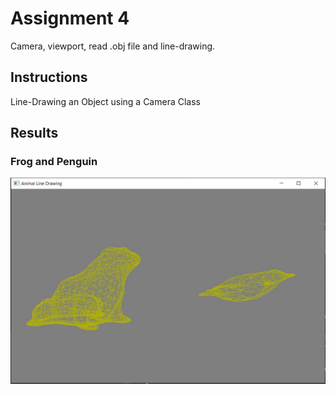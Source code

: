 # Assignment 4

Camera, viewport, read .obj file and line-drawing.

## Instructions

Line-Drawing an Object using a Camera Class

## Results

### Frog and Penguin

![Frog and Penguin](/Assignment_4/AnimalLineDrawing.JPG)